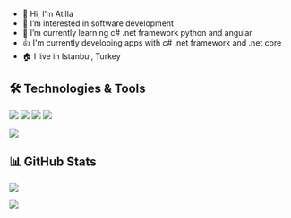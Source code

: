 


- 👋 Hi, I’m Atilla
- 👀 I’m interested in software development
- 🌱 I’m currently learning c# .net framework python and angular
- 👍 I'm currently developing apps with c# .net framework and .net core
- 🏠 I live in Istanbul, Turkey



  
## 🛠 Technologies & Tools 
<img src="https://img.shields.io/badge/C%23-239120?style=for-the-badge&logo=c-sharp&logoColor=white"></img>
<img src="https://img.shields.io/badge/.NET-5C2D91?style=for-the-badge&logo=.net&logoColor=white"></img>
<img src="https://img.shields.io/badge/Pyhton-DD0031?style=for-the-badge&logo=python&logoColor=white"></img>
<img src="https://img.shields.io/badge/MachineLearning-ED8B00?style=for-the-badge&logo=&logoColor=white"></img>


<img src="https://img.shields.io/badge/Microsoft_SQL_Server-CC2927?style=for-the-badge&logo=microsoft-sql-server&logoColor=white"></img>





## 📊 GitHub Stats

<p align="center">
  <p>
    <img src="https://github-readme-stats.vercel.app/api?username=atillarin&count_private=true&show_icons=true&theme=tokyonight">
</p>
  <p>
  <img src="https://github-readme-stats.vercel.app/api/top-langs/?username=atillarin&hide=python&layout=compact&show_icons=true&theme=tokyonight">
  </p>

</p>


